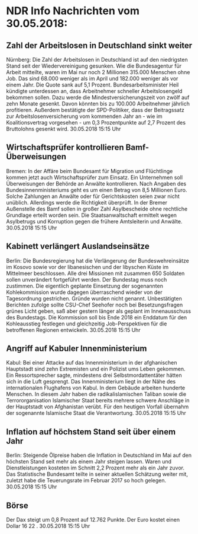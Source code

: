 # NDR Info Nachrichten vom 30.05.2018:


## Zahl der Arbeitslosen in Deutschland sinkt weiter
Nürnberg: Die Zahl der Arbeitslosen in Deutschland ist auf den niedrigsten Stand seit der Wiedervereinigung gesunken. Wie die Bundesagentur für Arbeit mitteilte, waren im Mai nur noch 2 Millionen 315.000 Menschen ohne Job. Das sind 68.000 weniger als im April und 182.000 weniger als vor einem Jahr. Die Quote sank auf 5,1 Prozent. Bundesarbeitsminister Heil kündigte unterdessen an, dass Arbeitnehmer schneller Arbeitslosengeld bekommen sollen. Dazu werde die Mindestversicherungszeit von zwölf auf zehn Monate gesenkt. Davon könnten bis zu 100.000 Arbeitnehmer jährlich profitieren. Außerdem bestätigte der SPD-Politiker, dass der Beitragssatz zur Arbeitslosenversicherung vom kommenden Jahr an - wie im Koalitionsvertrag vorgesehen - um 0,3 Prozentpunkte auf 2,7 Prozent des Bruttolohns gesenkt wird. 30.05.2018 15:15 Uhr 

## Wirtschaftsprüfer kontrollieren Bamf-Überweisungen
Bremen: In der Affäre beim Bundesamt für Migration und Flüchtlinge kommen jetzt auch Wirtschaftsprüfer zum Einsatz. Ein Unternehmen soll Überweisungen der Behörde an Anwälte kontrollieren. Nach Angaben des Bundesinnenministeriums geht es um einen Betrag von 8,5 Millionen Euro. Solche Zahlungen an Anwälte oder für Gerichtskosten seien zwar nicht unüblich. Allerdings werde die Richtigkeit überprüft. In der Bremer Außenstelle des Bamf sollen in großer Zahl Asylbescheide ohne rechtliche Grundlage erteilt worden sein. Die Staatsanwaltschaft ermittelt wegen Asylbetrugs und Korruption gegen die frühere Amtsleiterin und Anwälte. 30.05.2018 15:15 Uhr 

## Kabinett verlängert Auslandseinsätze
Berlin: Die Bundesregierung hat die Verlängerung der Bundeswehreinsätze im Kosovo sowie vor der libanesischen und der libyschen Küste im Mittelmeer beschlossen. Alle drei Missionen mit zusammen 650 Soldaten sollen unverändert fortgeführt werden. Der Bundestag muss noch zustimmen. Die eigentlich geplante Einsetzung der sogenannten Kohlekommission wurde dagegen überraschend wieder von der Tagesordnung gestrichen. Gründe wurden nicht genannt. Unbestätigten Berichten zufolge sollte CSU-Chef Seehofer noch bei Besetzungsfragen grünes Licht geben, saß aber gestern länger als geplant im Innenausschuss des Bundestags. Die Kommission soll bis Ende 2018 ein Enddatum für den Kohleausstieg festlegen und gleichzeitig Job-Perspektiven für die betroffenen Regionen entwickeln. 30.05.2018 15:15 Uhr 

## Angriff auf Kabuler Innenministerium
Kabul: Bei einer Attacke auf das Innenministerium in der afghanischen Hauptstadt sind zehn Extremisten und ein Polizist ums Leben gekommen. Ein Ressortsprecher sagte, mindestens drei Selbstmordattentäter hätten sich in die Luft gesprengt. Das Innenministerium liegt in der Nähe des internationalen Flughafens von Kabul. In dem Gebäude arbeiten hunderte Menschen. In diesem Jahr haben die radikalislamischen Taliban sowie die Terrororganisation Islamischer Staat bereits mehrere schwere Anschläge in der Hauptstadt von Afghanistan verübt. Für den heutigen Vorfall übernahm der sogenannte Islamische Staat die Verantwortung. 30.05.2018 15:15 Uhr 

## Inflation auf höchstem Stand seit über einem Jahr
Berlin: Steigende Ölpreise haben die Inflation in Deutschland im Mai auf den höchsten Stand seit mehr als einem Jahr steigen lassen. Waren und Dienstleistungen kosteten im Schnitt 2,2 Prozent mehr als ein Jahr zuvor. Das Statistische Bundesamt teilte in seiner aktuellen Schätzung weiter mit, zuletzt habe die Teuerungsrate im Februar 2017 so hoch gelegen. 30.05.2018 15:15 Uhr 

## Börse
Der Dax steigt um  0,8  Prozent auf  12.762  Punkte. Der Euro kostet einen Dollar  16 22 . 30.05.2018 15:15 Uhr 
